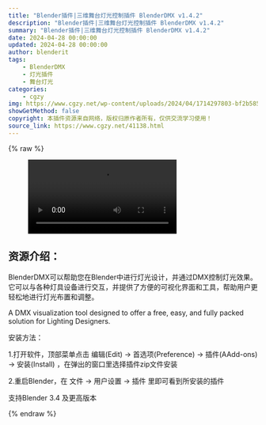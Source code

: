 ```yaml
---
title: "Blender插件|三维舞台灯光控制插件 BlenderDMX v1.4.2"
description: "Blender插件|三维舞台灯光控制插件 BlenderDMX v1.4.2"
summary: "Blender插件|三维舞台灯光控制插件 BlenderDMX v1.4.2"
date: 2024-04-28 00:00:00
updated: 2024-04-28 00:00:00
author: blenderit
tags: 
    - BlenderDMX
    - 灯光插件
    - 舞台灯光
categories:
    - cgzy
img: https://www.cgzy.net/wp-content/uploads/2024/04/1714297803-bf2b585aaeb7a04.webp
showGetMethod: false
copyright: 本插件资源来自网络，版权归原作者所有，仅供交流学习使用！
source_link: https://www.cgzy.net/41138.html
---
```


{% raw %}
<figure class="wp-block-video aligncenter"><video controls src="http://cloud.video.taobao.com/play/u/null/p/1/e/6/t/1/460422603859.mp4"></video></figure><div class="wp-block-pandastudio-title"><div class="title_style_01"><h2 id="h2-0">资源介绍：</h2></div></div><p class="is-style-text-indent-2em">BlenderDMX可以帮助您在Blender中进行灯光设计，并通过DMX控制灯光效果。它可以与各种灯具设备进行交互，并提供了方便的可视化界面和工具，帮助用户更轻松地进行灯光布置和调整。</p><p>A DMX visualization tool designed to offer a free, easy, and fully packed solution for Lighting Designers.</p><div class="wp-block-pandastudio-title"><div class="title_style_01"><p>安装方法：</p></div></div><p>1.打开软件，顶部菜单点击 编辑(Edit) → 首选项(Preference) → 插件(AAdd-ons) → 安装(Install) ，在弹出的窗口里选择插件zip文件安装</p><p>2.重启Blender，在 文件 → 用户设置 → 插件 里即可看到所安装的插件</p><div class="wp-block-pandastudio-tips"><div class="tip success "><p>支持Blender 3.4 及更高版本</p>
</div></div>
<div style="display: none">cgzy</div>
{% endraw %}